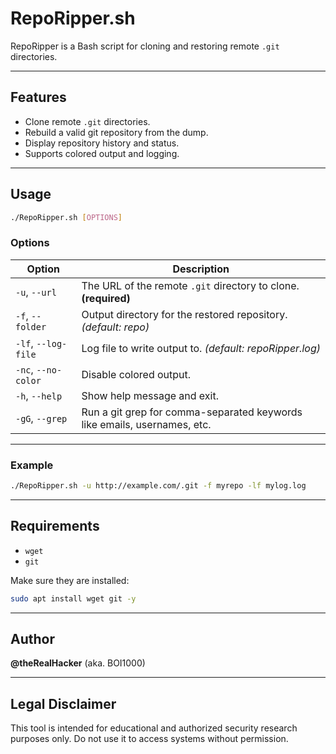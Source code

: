 # RepoRipper.sh

RepoRipper is a Bash script for cloning and restoring remote `.git` directories.

---

## Features

- Clone remote `.git` directories.
- Rebuild a valid git repository from the dump.
- Display repository history and status.
- Supports colored output and logging.

---

## Usage

```bash
./RepoRipper.sh [OPTIONS]
```

### Options

| Option                | Description                                               |
|-----------------------|-----------------------------------------------------------|
| `-u`, `--url`         | The URL of the remote `.git` directory to clone. **(required)** |
| `-f`, `--folder`      | Output directory for the restored repository. *(default: repo)* |
| `-lf`, `--log-file`   | Log file to write output to. *(default: repoRipper.log)*       |
| `-nc`, `--no-color`   | Disable colored output.                                   |
| `-h`, `--help`        | Show help message and exit.                               |
| `-gG`, `--grep`       | Run a git grep for comma-separated keywords like emails, usernames, etc. |

---

### Example

```bash
./RepoRipper.sh -u http://example.com/.git -f myrepo -lf mylog.log
```

---

## Requirements

- `wget`
- `git`

Make sure they are installed:

```bash
sudo apt install wget git -y
```

---

## Author

**@theRealHacker** (aka. BOI1000)

---

## Legal Disclaimer

This tool is intended for educational and authorized security research purposes only. Do not use it to access systems without permission.

